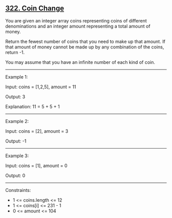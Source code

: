 ## [322. Coin Change](https://leetcode.com/problems/coin-change/description/)

You are given an integer array coins representing coins of different denominations and an integer amount representing a total amount of money.

Return the fewest number of coins that you need to make up that amount. If that amount of money cannot be made up by any combination of the coins, return -1.

You may assume that you have an infinite number of each kind of coin.

 
---
Example 1:

Input: coins = [1,2,5], amount = 11

Output: 3

Explanation: 11 = 5 + 5 + 1

---
Example 2:

Input: coins = [2], amount = 3

Output: -1

---
Example 3:

Input: coins = [1], amount = 0

Output: 0
 
---
Constraints:
- 1 <= coins.length <= 12
- 1 <= coins[i] <= 231 - 1
- 0 <= amount <= 104
